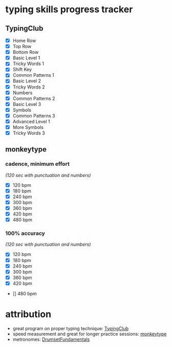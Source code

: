 
# typing skills progress tracker

## TypingClub

- [x] Home Row
- [x] Top Row
- [x] Bottom Row
- [x] Basic Level 1
- [x] Tricky Words 1
- [x] Shift Key
- [x] Common Patterns 1
- [x] Basic Level 2
- [x] Tricky Words 2
- [x] Numbers
- [x] Common Patterns 2
- [x] Basic Level 3
- [x] Symbols
- [x] Common Patterns 3
- [x] Advanced Level 1
- [x] More Symbols
- [x] Tricky Words 3

## monkeytype

### cadence, minimum effort

*(120 sec with punctuation and numbers)*

- [x] 120 bpm
- [x] 180 bpm
- [x] 240 bpm
- [x] 300 bpm
- [x] 360 bpm
- [x] 420 bpm
- [x] 480 bpm

### 100% accuracy

*(120 sec with punctuation and numbers)*

- [x] 120 bpm
- [x] 180 bpm
- [x] 240 bpm
- [x] 300 bpm
- [x] 360 bpm
- [x] 420 bpm
- [] 480 bpm

# attribution

- great program on proper typing technique: [TypingClub](https://www.typingclub.com)
- speed measurement and great for longer practice sessions: [monkeytype](https://monkeytype.com/)
- metronomes: [DrumsetFundamentals](https://www.youtube.com/@DrumsetFundamentals)
